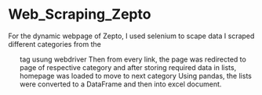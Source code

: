 # Web_Scraping_Zepto
For the dynamic webpage of Zepto, I used selenium to scape data
I scraped different categories from the <ul> tag usung webdriver
Then from every link, the page was redirected to page of respective category and after storing required data in lists, homepage was loaded to move to next category
Using pandas, the lists were converted to a DataFrame and then into excel document.
